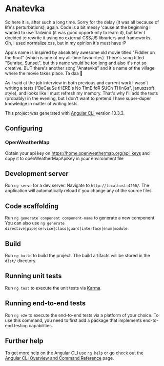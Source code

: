 # Anatevka

So here it is, after such a long time. Sorry for the delay (it was all because of life's perturbations), again. Code is a bit messy 'cause at the beginning I wanted to use Tailwind (it was good opportunity to learn it), but later I decided to rewrite it using no external CSS/JS librariers and frameworks. Oh, I used normalize.css, but in my opinion it's must have :P

App's name is inspired by absolutely awesome old movie titled "Fiddler on the Roof" (which is one of my all-time favourites). There's song titled "Sunrise, Sunset", but this name would be too long and also it's not so creative. BUT there's another song "Anatevka" and it's name of the village where the movie takes place. Ta daa 🎉 

As I said at the job interview in both previous and current work I wasn't writing a tests ("BeCauSe tHERE's No TImE foR SUCh THInGs", januszsoft style), and looks like I must refresh my memory. That's why I'll add the tests (probably) in the evening, but I don't want to pretend I have super-duper knowledge in matter of writing tests.

This project was generated with [Angular CLI](https://github.com/angular/angular-cli) version 13.3.3.

## Configuring

### OpenWeatherMap

Obtain your api key on https://home.openweathermap.org/api_keys and copy it to openWeatherMapApiKey in your environment file

## Development server

Run `ng serve` for a dev server. Navigate to `http://localhost:4200/`. The application will automatically reload if you change any of the source files.

## Code scaffolding

Run `ng generate component component-name` to generate a new component. You can also use `ng generate directive|pipe|service|class|guard|interface|enum|module`.

## Build

Run `ng build` to build the project. The build artifacts will be stored in the `dist/` directory.

## Running unit tests

Run `ng test` to execute the unit tests via [Karma](https://karma-runner.github.io).

## Running end-to-end tests

Run `ng e2e` to execute the end-to-end tests via a platform of your choice. To use this command, you need to first add a package that implements end-to-end testing capabilities.

## Further help

To get more help on the Angular CLI use `ng help` or go check out the [Angular CLI Overview and Command Reference](https://angular.io/cli) page.
